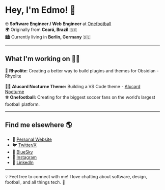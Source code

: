 # Hey, I'm Edmo! 👋

🤓 **Software Engineer / Web Engineer** at [Onefootball](https://onefootball.com)  
🌍 Originally from **Ceará, Brazil** 🇧🇷  
🏙️ Currently living in **Berlin, Germany** 🇩🇪  

---

## What I'm working on 👨‍💻

💌 **Rhyolite:** Creating a better way to build plugins and themes for Obsidian - Rhyolite <br/>  
🧛‍♂️ **Alucard Nocturne Theme:** Building a VS Code theme - [Alucard Nocturne](https://marketplace.visualstudio.com/items?itemName=Edmo.alucard-nocturne)  
⚽ **Onefootball:** Creating for the biggest soccer fans on the world’s largest football platform.

---

## Find me elsewhere 🌎

- 🚀 [Personal Website](https://edmolima.com)  
- 🐦 [Twitter/X](https://x.com/soedmo_)  
- 🦋 [BlueSky](https://edmo.bsky.social)  
- 📸 [Instagram](https://instagram.com/soedmo)  
- 💼 [LinkedIn](https://www.linkedin.com/in/edmolima)  

---

💡 Feel free to connect with me! I love chatting about software, design, football, and all things tech. 🚀
